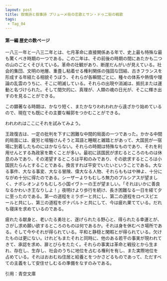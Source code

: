 ```yaml
---
layout: post
title: 叙情詩と叙事詩 プリューメ街の恋歌とサン・ドゥ二街の戦歌
tags:
 - Tag_04
---
```


#### 第一編 歴史の数ページ  

一八三一年と一八三二年とは、七月革命に直接関係ある年で、史上最も特殊な最も驚くべき時期の一つである。この二年は、その前後の時期の間にあたかも二つの山のごとくそびえている。革命の壮観があり、断崖だんがいが見えている。社会的集団、文明の地層、重畳し粘着せる権利関係の強固な団結、古きフランスを形成する年経たる相貌そうぼう、それらが各瞬間ごとに、種々の体系や熱情や理論の乱雲のうちに、そこに明滅している。それらの出現や消滅は、抵抗または運動と名づけられた。そして間欠的に、真理が、人類の魂の日光が、そこに輝き出すのを見ることができる。  

この顕著なる時期は、かなり短く、またかなりわれわれから遠ざかり始めているので、現在でも既にその主要な輪郭をつかむことができる。  

われわれはここにそれを試みてみよう。  

王政復古は、一定の批判を下すに困難な中間的局面の一つであった。かかる中間的局面には、疲労と喧騒けんそうと耳語と睡眠と雑踏とがあって、大国民が一宿場に到着したものにほかならない。それらの時期は特殊なものであり、それを利用せんとする為政家を欺くことが多い。最初に該国民が求むるところのものは休息のみであり、その渇望するところは平和のみであり、その欲求するところは小国民たらんとすることである。換言すれば平安でいたいということである。大なる事件、大なる事変、大なる冒険、偉大なる人物、それらももはや神よ、十分にながめ十分に得たのである。シーザーよりもむしろ無力のプルシアスが望ましく、ナポレオンよりもむしろ小国イヴトーの王が望ましい。「それはいかに善良なるかわいき王なりしよ！」夜明けより歩行を続け、長き困難なる一日を経て夕に至ったのである。第一の道程をミラボーと共にし、第二の道程をロベスピエールと共にし、第三の道程をボナパルトと共にして、今は疲れ果てている。だれも寝床を求めているのである。  

疲れたる献身と、老いたる勇壮と、遂げられたる野心と、得られたる幸運とが、さがし求め願い欲するところのものは何であるか。それは身を休むべき場所である。そして今やそれが得られている。平和と静穏と閑暇とが得られている。欠けたものは更にない。けれどもまたそれと同時に、他のある若干の事実が現われてきて、承認を求め、扉とびらをたたく。それらの事実は革命と戦役とから生まれ、存在し、生存し、社会のうちに地位を占むる権利を有し、また実際地位を占めている。それはおおむね住居と給養とをつかさどるものであって、ただすべての主義をして安住せしむるの準備をなすのみである。  

引用：青空文庫
